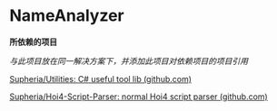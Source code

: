 # NameAnalyzer

**所依赖的项目**

*与此项目放在同一解决方案下，并添加此项目对依赖项目的项目引用*

[Supheria/Utilities: C# useful tool lib (github.com)](https://github.com/Supheria/Utilities)

[Supheria/Hoi4-Script-Parser: normal Hoi4 script parser (github.com)](https://github.com/Supheria/Hoi4-Script-Parser)
